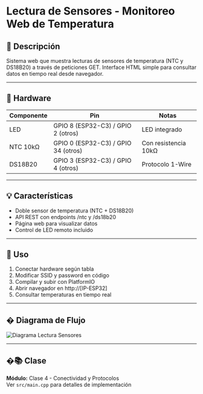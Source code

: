 # Lectura de Sensores - Monitoreo Web de Temperatura

## 📖 Descripción

Sistema web que muestra lecturas de sensores de temperatura (NTC y DS18B20) a través de peticiones GET. Interface HTML simple para consultar datos en tiempo real desde navegador.

---

## 🔧 Hardware

| Componente | Pin | Notas |
|------------|-----|-------|
| LED | GPIO 8 (ESP32-C3) / GPIO 2 (otros) | LED integrado |
| NTC 10kΩ | GPIO 0 (ESP32-C3) / GPIO 34 (otros) | Con resistencia 10kΩ |
| DS18B20 | GPIO 3 (ESP32-C3) / GPIO 4 (otros) | Protocolo 1-Wire |

---

## 💡 Características

- Doble sensor de temperatura (NTC + DS18B20)
- API REST con endpoints /ntc y /ds18b20
- Página web para visualizar datos
- Control de LED remoto incluido

---

## 🚀 Uso

1. Conectar hardware según tabla
2. Modificar SSID y password en código
3. Compilar y subir con PlatformIO
4. Abrir navegador en http://[IP-ESP32]
5. Consultar temperaturas en tiempo real

---

## � Diagrama de Flujo

![Diagrama Lectura Sensores](https://www.plantuml.com/plantuml/proxy?src=https://raw.githubusercontent.com/fernandorvs/Curso-IoT-ESP32/main/Clases/Clase%204/Diagramas/lectura_sensores.pu)

---

## �📚 Clase

**Módulo:** Clase 4 - Conectividad y Protocolos  
Ver `src/main.cpp` para detalles de implementación
